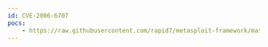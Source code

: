 ```yaml
---
id: CVE-2006-6707
pocs:
    - https://raw.githubusercontent.com/rapid7/metasploit-framework/master/modules/exploits/windows/browser/mcafeevisualtrace_tracetarget.rb
---
```

